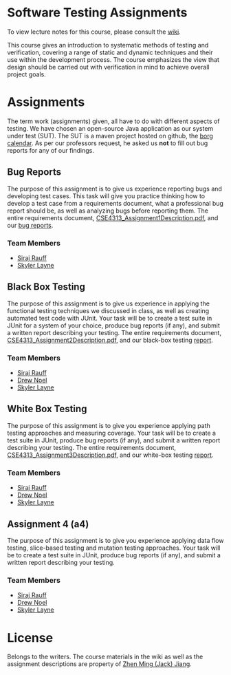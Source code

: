 Software Testing Assignments
============================

To view lecture notes for this course, please consult the
[wiki](https://github.com/skylerto/Software-Testing/wiki).

This course gives an introduction to systematic methods of testing and verification,
covering a range of static and dynamic techniques and their use within the development
process. The course emphasizes the view that design should be carried out with
verification in mind to achieve overall project goals.  

# Assignments

The term work (assignments) given, all have to do with different aspects of testing. We have chosen an open-source Java application as our system under test (SUT). The SUT is a maven project hosted on github, the [borg calendar](https://github.com/mikeberger/borg_calendar). As per our professors request, he asked us **not** to fill out bug reports for any of our findings.

## Bug Reports

The purpose of this assignment is to give us experience reporting bugs and developing test cases. This task will give you practice thinking how to develop a test case from a requirements document, what a professional bug report should be, as well as analyzing bugs before reporting them. The entire requirements document, [CSE4313_Assignment1Description.pdf](bug-reports/docs/CSE4313_Assignment1Description.pdf), and our [bug reports](bug-reports/docs/Report.pdf).

### Team Members
- [Siraj Rauff](https://www.github.com/sirajrauff)  
- [Skyler Layne](https://www.github.com/skylerto)  

## Black Box Testing

The purpose of this assignment is to give us experience in applying the functional testing techniques we discussed in class, as well as creating automated test code with JUnit. Your task will be to create a test suite in JUnit for a system of your choice, produce bug reports (if any), and submit a written report describing your testing. The entire requirements document, [CSE4313_Assignment2Description.pdf](black-box/docs/CSE4313_Assignment2Description.pdf), and our black-box testing [report](black-box/docs/Report.pdf).

### Team Members
- [Siraj Rauff](https://www.github.com/sirajrauff)  
- [Drew Noel](https://www.github.com/drewmnoel)  
- [Skyler Layne](https://www.github.com/skylerto)  

## White Box Testing

The purpose of this assignment is to give you experience applying path testing approaches and measuring coverage. Your task will be to create a test suite in JUnit, produce bug reports (if any), and submit a written report describing your testing. The entire requirements document, [CSE4313_Assignment3Description.pdf](white-box/docs/CSE4313_Assignment3Description.pdf), and our white-box testing [report](white-box/docs/Report.pdf).

### Team Members
- [Siraj Rauff](https://www.github.com/sirajrauff)  
- [Drew Noel](https://www.github.com/drewmnoel)  
- [Skyler Layne](https://www.github.com/skylerto)  


## Assignment 4 (a4)

The purpose of this assignment is to give you experience applying data flow
testing, slice-based testing and mutation testing approaches. Your task will be
to create a test suite in JUnit, produce bug reports (if any), and submit a
written report describing your testing.

### Team Members
- [Siraj Rauff](https://www.github.com/sirajrauff)  
- [Drew Noel](https://www.github.com/drewmnoel)  
- [Skyler Layne](https://www.github.com/skylerto)  


# License

Belongs to the writers. The course materials in the wiki as well as the
assignment descriptions are property of [Zhen Ming (Jack) Jiang](http://www.cse.yorku.ca/~zmjiang/).
